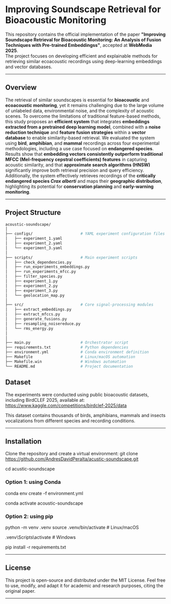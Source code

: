 # Improving Soundscape Retrieval for Bioacoustic Monitoring

This repository contains the official implementation of the paper **"Improving Soundscape Retrieval for Bioacoustic Monitoring: An  Analysis of Fusion Techniques with Pre-trained Embeddingss"**, accepted at **WebMedia 2025**.  
The project focuses on developing efficient and explainable methods for retrieving similar ecoacoustic recordings using deep-learning embeddings and vector databases.

---

##  Overview

The retrieval of similar soundscapes is essential for **bioacoustic** and **ecoacoustic monitoring**, yet it remains challenging due to the large volume of unlabeled data, environmental noise, and the complexity of acoustic scenes.  To overcome the limitations of traditional feature-based methods, this study  proposes an **efficient system** that integrates **embeddings extracted from a pretrained deep learning model**, combined with a **noise reduction technique** and **feature fusion strategies** within a **vector database** to enable similarity-based retrieval.  We evaluated the system using **bird**, **amphibian**, and **mammal** recordings across four experimental methodologies, including a use case focused on **endangered species**. Results show that **embedding vectors consistently outperform traditional MFCC (Mel-frequency cepstral coefficients) features** in capturing acoustic similarity, and that **approximate search algorithms (HNSW)** significantly improve both retrieval precision and query efficiency.   Additionally, the system effectively retrieves recordings of the **critically endangered species *Crax alberti*** and maps their **geographic distribution**, highlighting its potential for **conservation planning** and **early-warning monitoring**.

---

##  Project Structure

```bash
acoustic-soundscape/
│
├── configs/                     # YAML experiment configuration files
│   ├── experiment_1.yaml
│   ├── experiment_2.yaml
│   └── experiment_3.yaml
│
├── scripts/                     # Main experiment scripts
│   ├── check_dependencies.py
│   ├── run_experiments_embeddings.py
│   ├── run_experiments_mfcc.py
│   ├── filter_species.py
│   ├── experiment_1.py
│   ├── experiment_2.py
│   ├── experiment_3.py
│   └── geolocation_map.py
│
├── src/                         # Core signal-processing modules
│   ├── extract_embeddings.py
│   ├── extract_mfccs.py
│   ├── generate_fusions.py
│   ├── resampling_noisereduce.py
│   └── rms_energy.py
│
│
├── main.py                      # Orchestrator script 
├── requirements.txt             # Python dependencies
├── environment.yml              # Conda environment definition
├── Makefile                     # Linux/macOS automation
├── Makefile.win                 # Windows automation
└── README.md                    # Project documentation
```
## Dataset

The experiments were conducted using public bioacoustic datasets, including BirdCLEF 2025, available at: https://www.kaggle.com/competitions/birdclef-2025/data

This dataset contains thousands of birds, amphibians, mammals and insects vocalizations from different species and recording conditions.

---


## Installation

Clone the repository and create a virtual environment: git clone https://github.com/AndresDavidPeralta/acustic-soundscape.git

cd acustic-soundscape

### Option 1: using Conda

conda env create -f environment.yml

conda activate acoustic-soundscape

### Option 2: using pip

python -m venv .venv
source .venv/bin/activate  # Linux/macOS

.venv\Scripts\activate     # Windows

pip install -r requirements.txt

---


## License

This project is open-source and distributed under the MIT License.
Feel free to use, modify, and adapt it for academic and research purposes, citing the original paper.

---
